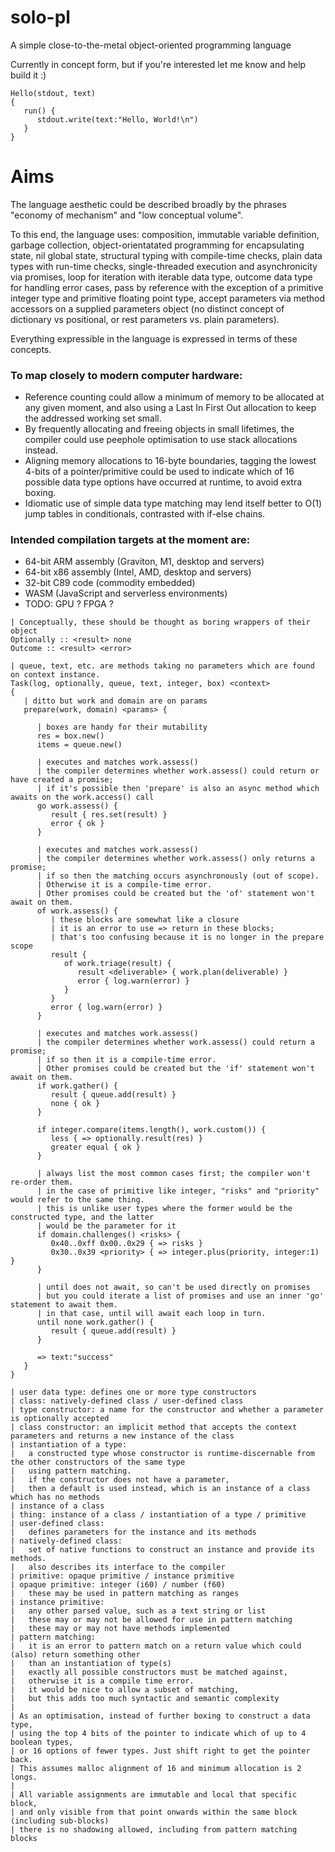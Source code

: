 # solo-pl
A simple close-to-the-metal object-oriented programming language

Currently in concept form, but if you're interested let me know and help build it :)

```
Hello(stdout, text)
{
   run() {
      stdout.write(text:"Hello, World!\n")
   }
}
```

# Aims

The language aesthetic could be described broadly by the phrases "economy of mechanism" and "low conceptual volume".

To this end, the language uses: composition, immutable variable definition, garbage collection, object-orientatated programming for encapsulating state, nil global state, structural typing with compile-time checks, plain data types with run-time checks, single-threaded execution and asynchronicity via promises, loop for iteration with iterable data type, outcome data type for handling error cases, pass by reference with the exception of a primitive integer type and primitive floating point type, accept parameters via method accessors on a supplied parameters object (no distinct concept of dictionary vs positional, or rest parameters vs. plain parameters).

Everything expressible in the language is expressed in terms of these concepts.

### To map closely to modern computer hardware:

* Reference counting could allow a minimum of memory to be allocated at any given moment,
  and also using a Last In First Out allocation to keep the addressed working set small.
* By frequently allocating and freeing objects in small lifetimes,
  the compiler could use peephole optimisation to use stack allocations instead.
* Aligning memory allocations to 16-byte boundaries, tagging the lowest 4-bits of a pointer/primitive
  could be used to indicate which of 16 possible data type options have occurred at runtime, to avoid extra boxing.
* Idiomatic use of simple data type matching may lend itself better to O(1) jump tables in conditionals,
  contrasted with if-else chains.

### Intended compilation targets at the moment are:

 * 64-bit ARM assembly (Graviton, M1, desktop and servers)
 * 64-bit x86 assembly (Intel, AMD, desktop and servers)
 * 32-bit C89 code (commodity embedded)
 * WASM (JavaScript and serverless environments)
 * TODO: GPU ? FPGA ?

```
| Conceptually, these should be thought as boring wrappers of their object
Optionally :: <result> none
Outcome :: <result> <error>

| queue, text, etc. are methods taking no parameters which are found on context instance.
Task(log, optionally, queue, text, integer, box) <context>
{
   | ditto but work and domain are on params
   prepare(work, domain) <params> {

      | boxes are handy for their mutability
      res = box.new()
      items = queue.new()

      | executes and matches work.assess()
      | the compiler determines whether work.assess() could return or have created a promise;
      | if it's possible then 'prepare' is also an async method which awaits on the work.access() call
      go work.assess() {
         result { res.set(result) }
         error { ok }
      }

      | executes and matches work.assess()
      | the compiler determines whether work.assess() only returns a promise;
      | if so then the matching occurs asynchronously (out of scope).
      | Otherwise it is a compile-time error.
      | Other promises could be created but the 'of' statement won't await on them.
      of work.assess() {
         | these blocks are somewhat like a closure
         | it is an error to use => return in these blocks;
         | that's too confusing because it is no longer in the prepare scope
         result {
            of work.triage(result) {
               result <deliverable> { work.plan(deliverable) }
               error { log.warn(error) }
            }
         }
         error { log.warn(error) }
      }

      | executes and matches work.assess()
      | the compiler determines whether work.assess() could return a promise;
      | if so then it is a compile-time error.
      | Other promises could be created but the 'if' statement won't await on them.
      if work.gather() {
         result { queue.add(result) }
         none { ok }
      }

      if integer.compare(items.length(), work.custom()) {
         less { => optionally.result(res) }
         greater equal { ok }
      }

      | always list the most common cases first; the compiler won't re-order them.
      | in the case of primitive like integer, "risks" and "priority" would refer to the same thing.
      | this is unlike user types where the former would be the constructed type, and the latter
      | would be the parameter for it
      if domain.challenges() <risks> {
         0x40..0xff 0x00..0x29 { => risks }
         0x30..0x39 <priority> { => integer.plus(priority, integer:1) }
      }

      | until does not await, so can't be used directly on promises
      | but you could iterate a list of promises and use an inner 'go' statement to await them.
      | in that case, until will await each loop in turn.
      until none work.gather() {
         result { queue.add(result) }
      }

      => text:"success"
   }
}
```

```
| user data type: defines one or more type constructors
| class: natively-defined class / user-defined class
| type constructor: a name for the constructor and whether a parameter is optionally accepted
| class constructor: an implicit method that accepts the context parameters and returns a new instance of the class
| instantiation of a type:
|   a constructed type whose constructor is runtime-discernable from the other constructors of the same type
|   using pattern matching.
|   if the constructor does not have a parameter,
|   then a default is used instead, which is an instance of a class which has no methods
| instance of a class
| thing: instance of a class / instantiation of a type / primitive
| user-defined class: 
|   defines parameters for the instance and its methods
| natively-defined class:
|   set of native functions to construct an instance and provide its methods.
|   also describes its interface to the compiler
| primitive: opaque primitive / instance primitive
| opaque primitive: integer (i60) / number (f60)
|   these may be used in pattern matching as ranges
| instance primitive:
|   any other parsed value, such as a text string or list
|   these may or may not be allowed for use in pattern matching
|   these may or may not have methods implemented
| pattern matching:
|   it is an error to pattern match on a return value which could (also) return something other
|   than an instantiation of type(s)
|   exactly all possible constructors must be matched against,
|   otherwise it is a compile time error.
|   it would be nice to allow a subset of matching,
|   but this adds too much syntactic and semantic complexity
|
| As an optimisation, instead of further boxing to construct a data type,
| using the top 4 bits of the pointer to indicate which of up to 4 boolean types,
| or 16 options of fewer types. Just shift right to get the pointer back.
| This assumes malloc alignment of 16 and minimum allocation is 2 longs.
|
| All variable assignments are immutable and local that specific block,
| and only visible from that point onwards within the same block (including sub-blocks)
| there is no shadowing allowed, including from pattern matching blocks

```
